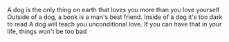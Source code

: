 A dog is the only thing on earth that loves you more than you love yourself
Outside of a dog, a book is a man's best friend. Inside of a dog it's too dark to read
A dog will teach you unconditional love. If you can have that in your life, things won't be too bad

